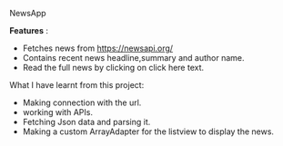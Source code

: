 NewsApp

**Features** :<br/>
* Fetches news from https://newsapi.org/<br/>
* Contains recent news headline,summary and author name.<br/>
* Read the full news by clicking on click here text.<br/>

What I have learnt from this project:
* Making connection with the url.
* working with APIs.
* Fetching Json data and parsing it.
* Making a custom ArrayAdapter for the listview to display the news.


